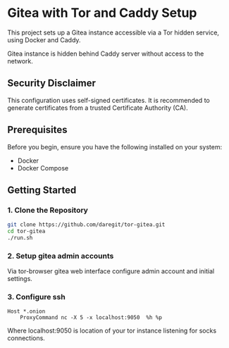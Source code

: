 # Gitea with Tor and Caddy Setup

This project sets up a Gitea instance accessible via a Tor hidden service, using Docker and Caddy.

Gitea instance is hidden behind Caddy server without access to the network.

## Security Disclaimer

This configuration uses self-signed certificates. It is recommended to generate certificates from a trusted Certificate Authority (CA).

## Prerequisites

Before you begin, ensure you have the following installed on your system:

- Docker
- Docker Compose

## Getting Started

### 1. Clone the Repository

```sh
git clone https://github.com/daregit/tor-gitea.git
cd tor-gitea
./run.sh

```

### 2. Setup gitea admin accounts

Via tor-browser gitea web interface configure admin account and initial settings.

### 3. Configure ssh

```
Host *.onion
    ProxyCommand nc -X 5 -x localhost:9050  %h %p
```

Where localhost:9050 is location of your tor instance listening for socks connections.
